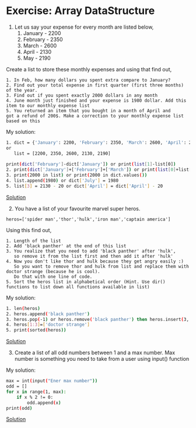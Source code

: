 # Exercise: Array DataStructure

1. Let us say your expense for every month are listed below,
	1. January -  2200
 	2. February - 2350
    3. March - 2600
    4. April - 2130
    5. May - 2190

Create a list to store these monthly expenses and using that find out,

    1. In Feb, how many dollars you spent extra compare to January?
    2. Find out your total expense in first quarter (first three months) of the year.
    3. Find out if you spent exactly 2000 dollars in any month
    4. June month just finished and your expense is 1980 dollar. Add this item to our monthly expense list
    5. You returned an item that you bought in a month of April and
    got a refund of 200$. Make a correction to your monthly expense list
    based on this
    
My solution:
```sh
1. dict = {'January': 2200, 'February': 2350, 'March': 2600, 'April': 2130, 'May': 2190}
or 
   list = [2200, 2350, 2600, 2130, 2190]
   
print(dict['February']-dict['January']) or print(list[1]-list[0])
2. print(dict['January']+['February']+['March']) or print(list[0]+list[1]+list[2])
3. print(2000 in list) or print(2000 in dict.values())
4. list.append(1980) or dict['July'] = 1980
5. list[3] = 2130 - 20 or dict['April'] = dict['April'] - 20
```

[Solution](https://github.com/codebasics/data-structures-algorithms-python/blob/master/data_structures/2_Arrays/Solution/1_expenses.py)

2. You have a list of your favourite marvel super heros.
```
heros=['spider man','thor','hulk','iron man','captain america']
```

Using this find out,

    1. Length of the list
    2. Add 'black panther' at the end of this list
    3. You realize that you need to add 'black panther' after 'hulk',
       so remove it from the list first and then add it after 'hulk'
    4. Now you don't like thor and hulk because they get angry easily :)
       So you want to remove thor and hulk from list and replace them with doctor strange (because he is cool).
       Do that with one line of code.
    5. Sort the heros list in alphabetical order (Hint. Use dir() functions to list down all functions available in list)

My solution:
```sh
1. len(heros)
2. heros.append('black panther')
3. heros.pop(-1) or heros.remove('black panther') then heros.insert(3, 'black panther')
4. heros[1:3]=['doctor strange']
5. print(sorted(heros))
```

[Solution](https://github.com/codebasics/data-structures-algorithms-python/blob/master/data_structures/2_Arrays/Solution/2_marvel.py)


3. Create a list of all odd numbers between 1 and a max number.
Max number is something you need to take from a user using input() function

My solution:
```sh
max = int(input("Ener max number"))
odd = []
for x in range(1, max):
	if x % 2 != 0:
		odd.append(x)
print(odd)
```

[Solution](https://github.com/codebasics/data-structures-algorithms-python/blob/master/data_structures/2_Arrays/Solution/3_odd_even_numbers.py)

